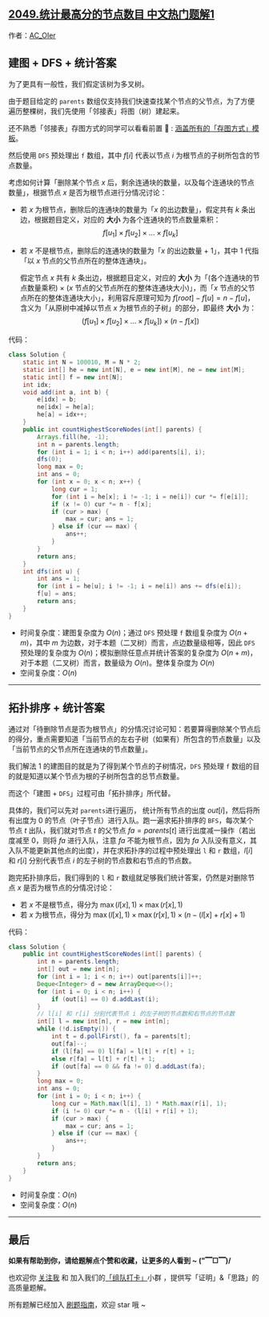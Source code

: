 ## [2049.统计最高分的节点数目 中文热门题解1](https://leetcode.cn/problems/count-nodes-with-the-highest-score/solutions/100000/gong-shui-san-xie-jian-tu-dfs-by-ac_oier-ujfo)

作者：[AC_OIer](https://leetcode.cn/u/AC_OIer)
## 建图 + DFS + 统计答案

为了更具有一般性，我们假定该树为多叉树。

由于题目给定的 `parents` 数组仅支持我们快速查找某个节点的父节点，为了方便遍历整棵树，我们先使用「邻接表」将图（树）建起来。

还不熟悉「邻接表」存图方式的同学可以看看前置 🧀 : [涵盖所有的「存图方式」模板](https%3A//mp.weixin.qq.com/s?__biz%3DMzU4NDE3MTEyMA%3D%3D%26mid%3D2247488007%26idx%3D1%26sn%3D9d0dcfdf475168d26a5a4bd6fcd3505d%26chksm%3Dfd9cb918caeb300e1c8844583db5c5318a89e60d8d552747ff8c2256910d32acd9013c93058f%26mpshare%3D1%26scene%3D23%26srcid%3D0311tjKy74JijYzXhHo8Qob7%26sharer_sharetime%3D1646964421353%26sharer_shareid%3D1221771780968b30ef07c3f22cd356ed%2523rd)。

然后使用 `DFS` 预处理出 `f` 数组，其中 $f[i]$ 代表以节点 $i$ 为根节点的子树所包含的节点数量。

考虑如何计算「删除某个节点 $x$ 后，剩余连通块的数量，以及每个连通块的节点数量」，根据节点 $x$ 是否为根节点进行分情况讨论：

* 若 $x$ 为根节点，删除后的连通块的数量为「$x$ 的出边数量」，假定共有 $k$ 条出边，根据题目定义，对应的 **大小** 为各个连通块的节点数量乘积：
$$
f[u_1] \times f[u_2] \times ... \times f[u_k]
$$

* 若 $x$ 不是根节点，删除后的连通块的数量为「$x$ 的出边数量 + $1$」，其中 $1$ 代指「以 $x$ 节点的父节点所在的整体连通块」。

    假定节点 $x$ 共有 $k$ 条出边，根据题目定义，对应的 **大小** 为「(各个连通块的节点数量乘积) $\times$ ($x$ 节点的父节点所在的整体连通块大小)」，而「$x$ 节点的父节点所在的整体连通块大小」，利用容斥原理可知为 $f[root] - f[u] = n - f[u]$，含义为「从原树中减掉以节点 $x$ 为根节点的子树」的部分，即最终 **大小** 为：
$$
(f[u_1] \times f[u_2] \times ... \times f[u_k]) \times (n - f[x])
$$

代码：
```Java []
class Solution {
    static int N = 100010, M = N * 2;
    static int[] he = new int[N], e = new int[M], ne = new int[M];
    static int[] f = new int[N];
    int idx;
    void add(int a, int b) {
        e[idx] = b;
        ne[idx] = he[a];
        he[a] = idx++;
    }
    public int countHighestScoreNodes(int[] parents) {
        Arrays.fill(he, -1);
        int n = parents.length;
        for (int i = 1; i < n; i++) add(parents[i], i);
        dfs(0);
        long max = 0;
        int ans = 0;
        for (int x = 0; x < n; x++) {
            long cur = 1;
            for (int i = he[x]; i != -1; i = ne[i]) cur *= f[e[i]];
            if (x != 0) cur *= n - f[x];
            if (cur > max) {
                max = cur; ans = 1;
            } else if (cur == max) {
                ans++;
            }
        }
        return ans;
    }
    int dfs(int u) {
        int ans = 1;
        for (int i = he[u]; i != -1; i = ne[i]) ans += dfs(e[i]);
        f[u] = ans;
        return ans;
    }
}
```
* 时间复杂度：建图复杂度为 $O(n)$；通过 `DFS` 预处理 `f` 数组复杂度为 $O(n + m)$，其中 $m$ 为边数，对于本题（二叉树）而言，点边数量级相等，因此 `DFS` 预处理的复杂度为 $O(n)$；模拟删除任意点并统计答案的复杂度为 $O(n + m)$，对于本题（二叉树）而言，数量级为 $O(n)$。整体复杂度为 $O(n)$
* 空间复杂度：$O(n)$

---

## 拓扑排序 + 统计答案

通过对「待删除节点是否为根节点」的分情况讨论可知：若要算得删除某个节点后的得分，重点需要知道「当前节点的左右子树（如果有）所包含的节点数量」以及「当前节点的父节点所在连通块的节点数量」。

我们解法 $1$ 的建图目的就是为了得到某个节点的子树情况，`DFS` 预处理 `f` 数组的目的就是知道以某个节点为根的子树所包含的总节点数量。

而这个「建图 + `DFS`」过程可由「拓扑排序」所代替。

具体的，我们可以先对 `parents`进行遍历， 统计所有节点的出度 $out[i]$，然后将所有出度为 $0$ 的节点（叶子节点）进行入队。跑一遍求拓扑排序的 `BFS`，每次某个节点 $t$ 出队，我们就对节点 $t$ 的父节点 $fa = parents[t]$ 进行出度减一操作（若出度减至 $0$，则将 $fa$ 进行入队，注意 $fa$ 不能为根节点，因为 $fa$ 入队没有意义，其入队不能更新其他点的出度），并在求拓扑序的过程中预处理出 `l` 和 `r` 数组，$l[i]$ 和 $r[i]$ 分别代表节点 $i$ 的左子树的节点数和右节点的节点数。

跑完拓扑排序后，我们得到的 `l` 和 `r` 数组就足够我们统计答案，仍然是对删除节点 $x$ 是否为根节点的分情况讨论：

* 若 $x$ 不是根节点，得分为 $\max(l[x], 1) \times \max( r[x], 1)$
* 若 $x$ 为根节点，得分为 $\max(l[x], 1) \times \max( r[x], 1) \times (n - (l[x] + r[x] + 1)$

代码：
```Java []
class Solution {
    public int countHighestScoreNodes(int[] parents) {
        int n = parents.length;
        int[] out = new int[n];
        for (int i = 1; i < n; i++) out[parents[i]]++;
        Deque<Integer> d = new ArrayDeque<>();
        for (int i = 0; i < n; i++) {
            if (out[i] == 0) d.addLast(i);
        }
        // l[i] 和 r[i] 分别代表节点 i 的左子树的节点数和右节点的节点数
        int[] l = new int[n], r = new int[n];
        while (!d.isEmpty()) {
            int t = d.pollFirst(), fa = parents[t];
            out[fa]--;
            if (l[fa] == 0) l[fa] = l[t] + r[t] + 1;
            else r[fa] = l[t] + r[t] + 1;
            if (out[fa] == 0 && fa != 0) d.addLast(fa);
        }
        long max = 0;
        int ans = 0;
        for (int i = 0; i < n; i++) {
            long cur = Math.max(l[i], 1) * Math.max(r[i], 1);
            if (i != 0) cur *= n - (l[i] + r[i] + 1);
            if (cur > max) {
                max = cur; ans = 1;
            } else if (cur == max) {
                ans++;
            }
        }
        return ans;
    }
}
```
* 时间复杂度：$O(n)$
* 空间复杂度：$O(n)$

---

## 最后

**如果有帮助到你，请给题解点个赞和收藏，让更多的人看到 ~ ("▔□▔)/**

也欢迎你 [关注我](https://oscimg.oschina.net/oscnet/up-19688dc1af05cf8bdea43b2a863038ab9e5.png) 和 加入我们的[「组队打卡」](https://leetcode-cn.com/u/ac_oier/)小群 ，提供写「证明」&「思路」的高质量题解。

所有题解已经加入 [刷题指南](https://github.com/SharingSource/LogicStack-LeetCode/wiki)，欢迎 star 哦 ~